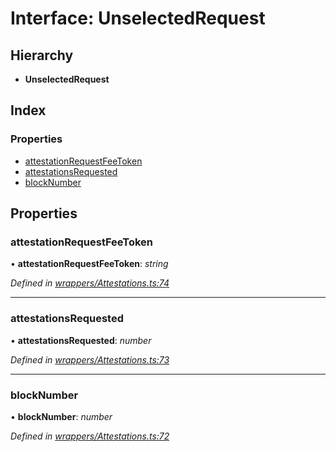 # Interface: UnselectedRequest

## Hierarchy

* **UnselectedRequest**

## Index

### Properties

* [attestationRequestFeeToken](_wrappers_attestations_.unselectedrequest.md#attestationrequestfeetoken)
* [attestationsRequested](_wrappers_attestations_.unselectedrequest.md#attestationsrequested)
* [blockNumber](_wrappers_attestations_.unselectedrequest.md#blocknumber)

## Properties

###  attestationRequestFeeToken

• **attestationRequestFeeToken**: *string*

*Defined in [wrappers/Attestations.ts:74](https://github.com/medhak1/celo-monorepo/blob/master/packages/sdk/contractkit/src/wrappers/Attestations.ts#L74)*

___

###  attestationsRequested

• **attestationsRequested**: *number*

*Defined in [wrappers/Attestations.ts:73](https://github.com/medhak1/celo-monorepo/blob/master/packages/sdk/contractkit/src/wrappers/Attestations.ts#L73)*

___

###  blockNumber

• **blockNumber**: *number*

*Defined in [wrappers/Attestations.ts:72](https://github.com/medhak1/celo-monorepo/blob/master/packages/sdk/contractkit/src/wrappers/Attestations.ts#L72)*
